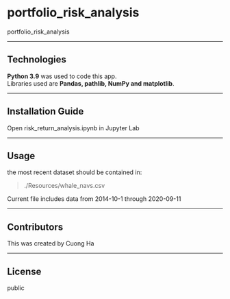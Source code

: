 # portfolio_risk_analysis
portfolio_risk_analysis

---

## Technologies

**Python 3.9** was used to code this app.  
Libraries used are **Pandas, pathlib, NumPy and matplotlib**.

---

## Installation Guide

Open risk_return_analysis.ipynb in Jupyter Lab

---

## Usage

the most recent dataset should be contained in:

>./Resources/whale_navs.csv

Current file includes data from 2014-10-1 through 2020-09-11

---

## Contributors

This was created by Cuong Ha

---

## License

public